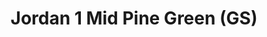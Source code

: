 ---
layout: post
title: "Jordan 1 Mid Pine Green (GS)"
img: "https://stockx.imgix.net/Air-Jordan-1-Mid-Pine-Green-GS.png?fit=fill&bg=FFFFFF&w=300&h=214&auto=format,compress&trim=color&q=90&dpr=2&updated_at=1549079887"
release: "# of Sales: 223 "
new: "False"
url: "air-jordan-1-mid-pine-green-gs"
sec0: "Similar Shoes"
name00: "LeBron 11 NSW King of Miami" 
url00: "lebron-11-nsw-king-of-miami"
img00: "Nike-Lebron-11-NSW-King-of-Miami.jpg"
name01: "Jordan 1 Retro Silver Medal" 
url01: "jordan-1-retro-silver-medal"
img01: "Air-Jordan-1-Retro-Silver-Medal.jpg"
name02: "LeBron 12 NSW Black Challenge Red" 
url02: "lebron-12-nsw-black-challenge-red"
img02: "Nike-Lebron-12-NSW-Black-Challenge-Red.jpg"
name03: "Jordan 1 Mid Pro Purple Desert Sand (GS)" 
url03: "air-jordan-1-mid-pro-purple-desert-sand-gs"
img03: "Air-Jordan-1-Mid-Pro-Purple-Desert-Sand-GS.png"
name04: "Air Force 1 High PSNY Grey" 
url04: "nike-air-force-1-high-psny-grey"
img04: "Nike-Air-Force-1-High-PSNY-Grey.png"

sec2: "Higher Tops"
name20: "Sneaker Madness UA Curry 1 Dark Matter (ASG)" 
url20: "sneaker-madness-ua-curry-1-dark-matter-asg"
img20: "SM-Under-Armour-Curry-One-Dark-Matter-All-Star.jpg"
name21: "UA Curry 1 Dark Matter (ASG)" 
url21: "ua-curry-1-dark-matter-asg"
img21: "Under-Armour-Curry-One-Dark-Matter-All-Star.jpg"
name22: "LeBron 11 NSW King of Miami" 
url22: "lebron-11-nsw-king-of-miami"
img22: "Nike-Lebron-11-NSW-King-of-Miami.jpg"
name23: "LeBron 12 NSW Black Challenge Red" 
url23: "lebron-12-nsw-black-challenge-red"
img23: "Nike-Lebron-12-NSW-Black-Challenge-Red.jpg"
name24: "UA Curry 2 Professional" 
url24: "ua-curry-2-professional"
img24: "Under-Armour-Curry-Two-Professional.jpg"

sec3: "Lower Tops"
name30: "Nike Dunk SB Low Hackey Sack" 
url30: "nike-dunk-sb-low-hackey-sack"
img30: "Nike-Dunk-SB-Low-Hackey-Sack.jpg"
name31: "Nike SB Dunk Low Elite Sean Malto" 
url31: "nike-sb-dunk-low-elite-sean-malto"
img31: "Nike-SB-Dunk-Low-Elite-Sean-Malto.png"
name32: "Nike Dunk SB Mid Black White Gum" 
url32: "nike-dunk-sb-mid-black-white-gum"
img32: "Nike-Dunk-SB-Mid-Black-White-Gum.jpg"
name33: "Nike SB Blazer Cargo Khaki" 
url33: "nike-sb-blazer-cargo-khaki"
img33: "Nike-Blazer-SB-Cargo-Khaki.jpg"
name34: "Vans Old Skool Flame (2017)" 
url34: "vans-old-skool-flame-2017"
img34: "Vans-Old-Skool-Flame-2017.png"

sec4: "More Red"
name40: "Vans Old Skool Flame (2017)" 
url40: "vans-old-skool-flame-2017"
img40: "Vans-Old-Skool-Flame-2017.png"
name41: "LeBron 11 NSW King of Miami" 
url41: "lebron-11-nsw-king-of-miami"
img41: "Nike-Lebron-11-NSW-King-of-Miami.jpg"
name42: "Jordan 1 Retro Silver Medal" 
url42: "jordan-1-retro-silver-medal"
img42: "Air-Jordan-1-Retro-Silver-Medal.jpg"
name43: "Air Force 1 High PSNY Grey" 
url43: "nike-air-force-1-high-psny-grey"
img43: "Nike-Air-Force-1-High-PSNY-Grey.png"
name44: "LeBron 15 City Series" 
url44: "nike-lebron-15-city-series"
img44: "Nike-LeBron-15-City-Series.png"

sec5: "More Blue"
name50: "Nike Dunk SB Low Eric Koston" 
url50: "nike-dunk-sb-low-eric-koston"
img50: "Nike-Dunk-SB-Low-Eric-Koston.jpg"
name51: "Nike Dunk SB Low Street Fighter Chun Li" 
url51: "nike-dunk-sb-low-street-fighter-chun-li"
img51: "Nike-Dunk-SB-Low-Street-Fighter-Chun-Li.jpg"
name52: "KD 5 Hulk" 
url52: "kd-5-hulk"
img52: "Nike-Zoom-KD-5-Hulk.jpg"
name53: "Nike Dunk SB Mid Black White Gum" 
url53: "nike-dunk-sb-mid-black-white-gum"
img53: "Nike-Dunk-SB-Mid-Black-White-Gum.jpg"
name54: "Nike Dunk SB Mid Photo Blue Ripstop" 
url54: "nike-dunk-sb-mid-photo-blue-ripstop"
img54: "Nike-Dunk-SB-Mid-Photo-Blue-Ripstop.jpg"

sec1: "Matching Streetwear"
name10: "Supreme Debossed Logo Corduroy Jacket Black" 
url10: "supreme-debossed-logo-corduroy-jacket-black"
img10: "products/streetwear/Supreme-Debossed-Logo-Corduroy-Jacket-Black.jpg"
name11: "Supreme Independent Nylon Anorak Black" 
url11: "supreme-independent-nylon-anorak-black"
img11: "products/streetwear/Supreme-Independent-Nylon-Anorak-Black.jpg"
name12: "Supreme AKIRA Syringe Zip Up Sweatshirt Black" 
url12: "supreme-akirasupreme-syringe-zip-up-sweatshirt-black"
img12: "products/streetwear/Supreme-AKIRASupreme-Syringe-Zip-Up-Sweatshirt-Black.jpg"
name13: "Supreme Illegal Business Hooded Sweatshirt Black" 
url13: "supreme-illegal-business-hooded-sweatshirt-black"
img13: "products/streetwear/Supreme-Illegal-Business-Hooded-Sweatshirt-Black.jpg"
name14: "Kith Cobras Quarter Zip Jacket Black" 
url14: "kith-cobras-quarter-zip-jacket-black"
img14: "products/streetwear/Kith-Cobras-Quarter-Zip-Jacket-Black.jpg"

---